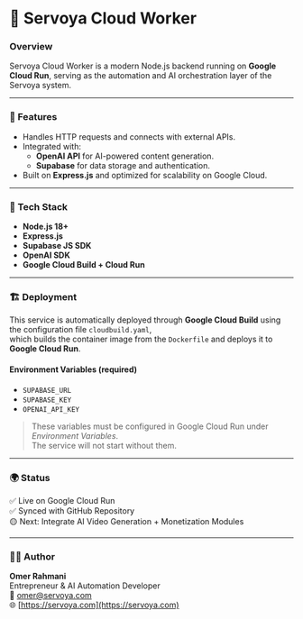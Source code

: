 # 🧠 Servoya Cloud Worker

### Overview  
Servoya Cloud Worker is a modern Node.js backend running on **Google Cloud Run**, serving as the automation and AI orchestration layer of the Servoya system.

---

### 🚀 Features  
- Handles HTTP requests and connects with external APIs.  
- Integrated with:
  - **OpenAI API** for AI-powered content generation.  
  - **Supabase** for data storage and authentication.  
- Built on **Express.js** and optimized for scalability on Google Cloud.

---

### 🧩 Tech Stack  
- **Node.js 18+**  
- **Express.js**  
- **Supabase JS SDK**  
- **OpenAI SDK**  
- **Google Cloud Build + Cloud Run**

---

### 🏗️ Deployment  
This service is automatically deployed through **Google Cloud Build** using the configuration file `cloudbuild.yaml`,  
which builds the container image from the `Dockerfile` and deploys it to **Google Cloud Run**.

#### Environment Variables (required)
- `SUPABASE_URL`
- `SUPABASE_KEY`
- `OPENAI_API_KEY`

> These variables must be configured in Google Cloud Run under *Environment Variables*.  
> The service will not start without them.

---

### 🌍 Status  
✅ Live on Google Cloud Run  
✅ Synced with GitHub Repository  
🟡 Next: Integrate AI Video Generation + Monetization Modules

---

### 👨‍💻 Author  
**Omer Rahmani**  
Entrepreneur & AI Automation Developer  
📧 [omer@servoya.com](mailto:omer@servoya.com)  
🌐 [https://servoya.com](https://servoya.com)
```0
